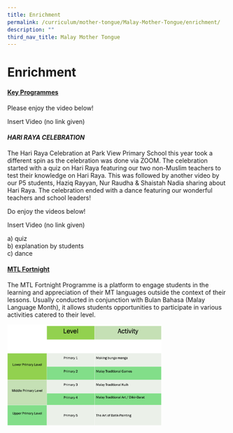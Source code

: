```yaml
---
title: Enrichment
permalink: /curriculum/mother-tongue/Malay-Mother-Tongue/enrichment/
description: ""
third_nav_title: Malay Mother Tongue
---
```

# **Enrichment**
#### <u>Key Programmes</u>

Please enjoy the video below!
 
Insert Video (no link given)

#### <i>HARI RAYA CELEBRATION</i>

The Hari Raya Celebration at Park View Primary School this year took a different spin as the celebration was done via ZOOM. The celebration started with a quiz on Hari Raya featuring our two non-Muslim teachers to test their knowledge on Hari Raya. This was followed by another video by our P5 students, Haziq Rayyan, Nur Raudha & Shaistah Nadia sharing about Hari Raya. The celebration ended with a dance featuring our wonderful teachers and school leaders!

Do enjoy the videos below!

Insert Video (no link given)

a)	quiz<br>
b)	explanation by students<br>
c)	dance


#### <u>MTL Fortnight</u>

The MTL Fortnight Programme is a platform to engage students in the learning and appreciation of their MT languages outside the context of their lessons. Usually conducted in conjunction with Bulan Bahasa (Malay Language Month), it allows students opportunities to participate in various activities catered to their level. 

<img src="/images/Curriculum/Mother%20Tongue/Malay/MalayTable.jpg" alt="" style="width:70%">

